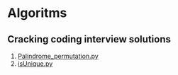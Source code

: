 # Algoritms
Cracking coding interview solutions
----------------------------------
1. [Palindrome_permutation.py](Palindrome_permutation.py)
2. [isUnique.py](isUnique.py)
